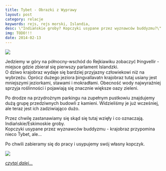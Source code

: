 ```yaml
---
title: Tybet - Obrazki z Wyprawy
layout: post
category: relacje
keywords: rejs, rejs morski, Islandia, 
desc: \"Indiańskie groby? Kopczyki usypane przez wyznawców buddyzmu?\" Relacja z rejsu Islandia - Wyspy Owcze - Szkocja - Hebrydy - Mann - Irlandia.
img: TODO!!!
date: 2014-02-13
---
```


![](https://draftin.com:443/images/677?token=2h9oZS9OjKHr85AXAmxv7yK74fIpSPT_nIt78hCyt1L7Tz9oXBBeDtuZIBWqt9MPu0QS6SVCsbal50FAWKN2PKs) 

Jedziemy w góry na północny-wschód do Rejkiawiku zobaczyć Þingvellir - miejsce gdzie zbierał się pierwszy parlament Islandzki.  
O dziwo krajobraz wydaje się bardziej przyjazny człowiekowi niż na wybrzeżu. Oprócz dużego jeziora þingvallavatn krajobraz tutaj 
usiany jest mniejszymi jeziorkami, stawami i mokradłami. Obecność wody najwyraźniej sprzyja roślinności i pojawiają się znacznie większe oazy zieleni.  

Po drodze na przydrożnym parkingu na zupełnym pustkowiu znajdujemy dużą grupę przedziwnych budowli z kamieni. Widzieliśmy je już wcześniej, ale teraz jest 
ich zadziwiająco dużo.  

Przez chwilę zastanawiamy się skąd się tutaj wzięły i co oznaczają.  
Indiańskie/Eskimoskie groby.  
Kopczyki usypane przez wyznawców buddyzmu - krajobraz przypomina nieco Tybet, ale...  

Po chwili zabieramy się do pracy i usypujemy swój własny kopczyk.  

![](https://draftin.com:443/images/676?token=brrte_Ll1tQqTB5paL3lYppRk_RyWmqGxBhMlUs7ubjjyi0g9ydhURZT027pdr34rTUUC6Ljxa8700AsSRnR2zw)
 
 
*[czytaj dalej...](/obrazki-z-wyprawy/noga-w-ameryce.html)*